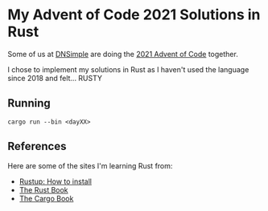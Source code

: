 # My Advent of Code 2021 Solutions in Rust

Some of us at [DNSimple](https://dnsimple.com) are doing the [2021 Advent of Code](https://adventofcode.com/2021) together.

I chose to implement my solutions in Rust as I haven't used the language since 2018 and felt... RUSTY

## Running

```shell
cargo run --bin <dayXX>
```

## References

Here are some of the sites I'm learning Rust from:

* [Rustup: How to install](https://rustup.rs/)
* [The Rust Book](https://doc.rust-lang.org/stable/book/)
* [The Cargo Book](https://doc.rust-lang.org/cargo/index.html)
